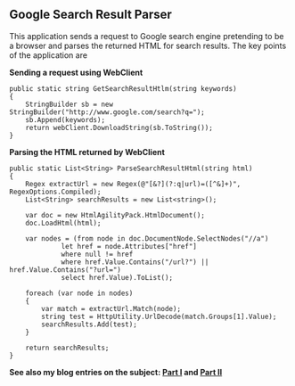 Google Search Result Parser
---------------

This application sends a request to Google search engine pretending to be a browser and parses the returned HTML for search results. The key points of the application are

**Sending a request using WebClient**

    public static string GetSearchResultHtlm(string keywords)
    {
    	StringBuilder sb = new StringBuilder("http://www.google.com/search?q=");
    	sb.Append(keywords);
    	return webClient.DownloadString(sb.ToString());
    }

**Parsing the HTML returned by WebClient**

    public static List<String> ParseSearchResultHtml(string html)
    {
        Regex extractUrl = new Regex(@"[&?](?:q|url)=([^&]+)", RegexOptions.Compiled);
    	List<String> searchResults = new List<string>();

    	var doc = new HtmlAgilityPack.HtmlDocument();
    	doc.LoadHtml(html);

    	var nodes = (from node in doc.DocumentNode.SelectNodes("//a")
				 let href = node.Attributes["href"]
				 where null != href
				 where href.Value.Contains("/url?") || href.Value.Contains("?url=")
				 select href.Value).ToList();

    	foreach (var node in nodes)
    	{
    		var match = extractUrl.Match(node);
    		string test = HttpUtility.UrlDecode(match.Groups[1].Value);
    		searchResults.Add(test);
    	}
     
    	return searchResults;
    }

**See also my blog entries on the subject: [Part I] and [Part II]**

  [Part I]: http://justmycode.blogspot.com.au/2012/09/playing-with-google-search-results.html
  [Part II]: http://justmycode.blogspot.com.au/2012/09/playing-with-google-search-results-2.html
